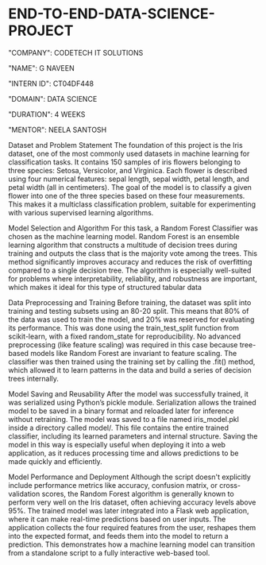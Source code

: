 # END-TO-END-DATA-SCIENCE-PROJECT

"COMPANY": CODETECH IT SOLUTIONS

"NAME": G NAVEEN

"INTERN ID": CT04DF448

"DOMAIN": DATA SCIENCE

"DURATION": 4 WEEKS

"MENTOR": NEELA SANTOSH

Dataset and Problem Statement
The foundation of this project is the Iris dataset, one of the most commonly used datasets in machine learning for classification tasks. It contains 150 samples of iris flowers belonging to three species: Setosa, Versicolor, and Virginica. Each flower is described using four numerical features: sepal length, sepal width, petal length, and petal width (all in centimeters). The goal of the model is to classify a given flower into one of the three species based on these four measurements. This makes it a multiclass classification problem, suitable for experimenting with various supervised learning algorithms.

Model Selection and Algorithm
For this task, a Random Forest Classifier was chosen as the machine learning model. Random Forest is an ensemble learning algorithm that constructs a multitude of decision trees during training and outputs the class that is the majority vote among the trees. This method significantly improves accuracy and reduces the risk of overfitting compared to a single decision tree. The algorithm is especially well-suited for problems where interpretability, reliability, and robustness are important, which makes it ideal for this type of structured tabular data

Data Preprocessing and Training
Before training, the dataset was split into training and testing subsets using an 80-20 split. This means that 80% of the data was used to train the model, and 20% was reserved for evaluating its performance. This was done using the train_test_split function from scikit-learn, with a fixed random_state for reproducibility. No advanced preprocessing (like feature scaling) was required in this case because tree-based models like Random Forest are invariant to feature scaling. The classifier was then trained using the training set by calling the .fit() method, which allowed it to learn patterns in the data and build a series of decision trees internally.

Model Saving and Reusability
After the model was successfully trained, it was serialized using Python’s pickle module. Serialization allows the trained model to be saved in a binary format and reloaded later for inference without retraining. The model was saved to a file named iris_model.pkl inside a directory called model/. This file contains the entire trained classifier, including its learned parameters and internal structure. Saving the model in this way is especially useful when deploying it into a web application, as it reduces processing time and allows predictions to be made quickly and efficiently.

Model Performance and Deployment
Although the script doesn't explicitly include performance metrics like accuracy, confusion matrix, or cross-validation scores, the Random Forest algorithm is generally known to perform very well on the Iris dataset, often achieving accuracy levels above 95%. The trained model was later integrated into a Flask web application, where it can make real-time predictions based on user inputs. The application collects the four required features from the user, reshapes them into the expected format, and feeds them into the model to return a prediction. This demonstrates how a machine learning model can transition from a standalone script to a fully interactive web-based tool.

